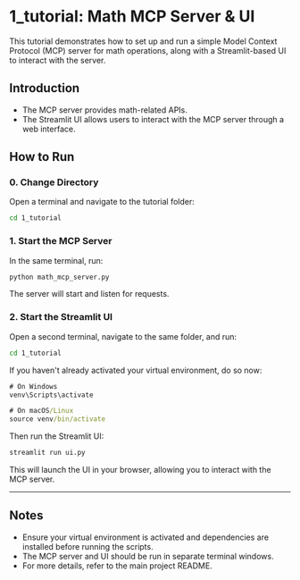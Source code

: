 # 1_tutorial: Math MCP Server & UI

This tutorial demonstrates how to set up and run a simple Model Context Protocol (MCP) server for math operations, along with a Streamlit-based UI to interact with the server.

## Introduction

- The MCP server provides math-related APIs.
- The Streamlit UI allows users to interact with the MCP server through a web interface.

## How to Run


### 0. Change Directory

Open a terminal and navigate to the tutorial folder:

```cmd
cd 1_tutorial
```

### 1. Start the MCP Server

In the same terminal, run:

```cmd
python math_mcp_server.py
```

The server will start and listen for requests.

### 2. Start the Streamlit UI

Open a second terminal, navigate to the same folder, and run:

```cmd
cd 1_tutorial
```

If you haven't already activated your virtual environment, do so now:

```cmd
# On Windows
venv\Scripts\activate

# On macOS/Linux
source venv/bin/activate
```

Then run the Streamlit UI:

```cmd
streamlit run ui.py
```

This will launch the UI in your browser, allowing you to interact with the MCP server.

---

## Notes

- Ensure your virtual environment is activated and dependencies are installed before running the scripts.
- The MCP server and UI should be run in separate terminal windows.
- For more details, refer to the main project README.
